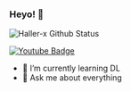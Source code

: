 ### Heyo! 👋
![Haller-x Github Status](https://github-readme-stats.vercel.app/api?username=haller-x&show_icons=true&theme=merko)

[![Youtube Badge](https://img.shields.io/badge/Youtube-LinkedData-red)](https://www.youtube.com/channel/UC-qIIsX6johB-GIjBb45lLA)

- 🤔 I’m currently learning DL
- 💬 Ask me about everything


